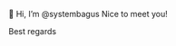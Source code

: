 👋 Hi, I’m @systembagus
Nice to meet you!

Best regards

<!---
systembagus/systembagus is a ✨ special ✨ repository because its `README.md` (this file) appears on your GitHub profile.
You can click the Preview link to take a look at your changes.
--->
